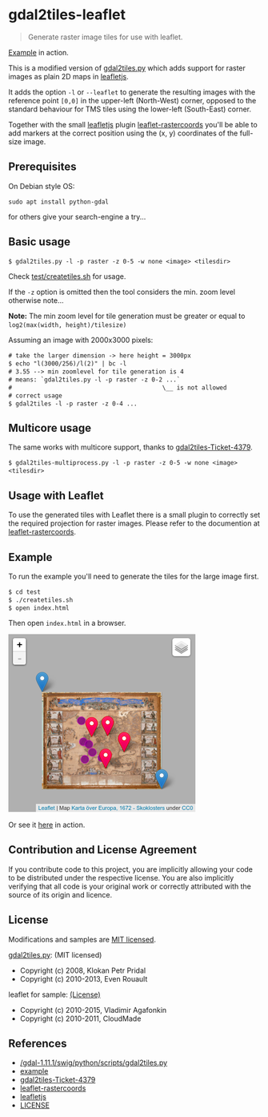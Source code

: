 # gdal2tiles-leaflet

> Generate raster image tiles for use with leaflet.

[Example][example] in action.

This is a modified version of [gdal2tiles.py][] which adds support for raster images as plain 2D maps in [leafletjs][].

It adds the option `-l` or `--leaflet` to generate the resulting images with the reference point `[0,0]` in the upper-left (North-West) corner, opposed to the standard behaviour for TMS tiles using the lower-left (South-East) corner.

Together with the small [leafletjs][] plugin [leaflet-rastercoords][] you'll be able to add markers at the correct position using the (x, y) coordinates of the full-size image.

## Prerequisites

On Debian style OS:

    sudo apt install python-gdal

for others give your search-engine a try...

## Basic usage

````
$ gdal2tiles.py -l -p raster -z 0-5 -w none <image> <tilesdir>
````

Check [test/createtiles.sh](test/createtiles.sh) for usage.

If the `-z` option is omitted then the tool considers the min. zoom level otherwise note...

**Note:** The min zoom level for tile generation must be greater or
equal to `log2(max(width, height)/tilesize)`

Assuming an image with 2000x3000 pixels:

````
# take the larger dimension -> here height = 3000px
$ echo "l(3000/256)/l(2)" | bc -l
# 3.55 --> min zoomlevel for tile generation is 4
# means: `gdal2tiles.py -l -p raster -z 0-2 ...`
#                                          \__ is not allowed
# correct usage
$ gdal2tiles -l -p raster -z 0-4 ...
````

## Multicore usage

The same works with multicore support, thanks to [gdal2tiles-Ticket-4379][].

````
$ gdal2tiles-multiprocess.py -l -p raster -z 0-5 -w none <image> <tilesdir>
````

## Usage with Leaflet

To use the generated tiles with Leaflet there is a small plugin to correctly set the required projection for raster images.
Please refer to the documention at [leaflet-rastercoords][].

## Example

To run the example you'll need to generate the tiles for the large image first.

````
$ cd test
$ ./createtiles.sh
$ open index.html
````

Then open `index.html` in a browser.

[![The sample in test](test.png)][example]

Or see it [here][example] in action.

## Contribution and License Agreement

If you contribute code to this project, you are implicitly allowing your
code to be distributed under the respective license. You are also implicitly
verifying that all code is your original work or correctly attributed
with the source of its origin and licence.

## License

Modifications and samples are [MIT licensed][LICENSE].

[gdal2tiles.py][]: (MIT licensed)
* Copyright (c) 2008, Klokan Petr Pridal
* Copyright (c) 2010-2013, Even Rouault

leaflet for sample: [(License)](https://github.com/Leaflet/Leaflet/blob/master/LICENSE)
* Copyright (c) 2010-2015, Vladimir Agafonkin
* Copyright (c) 2010-2011, CloudMade

## References

<!-- !ref -->

* [/gdal-1.11.1/swig/python/scripts/gdal2tiles.py][gdal2tiles.py]
* [example][example]
* [gdal2tiles-Ticket-4379][gdal2tiles-Ticket-4379]
* [leaflet-rastercoords][leaflet-rastercoords]
* [leafletjs][leafletjs]
* [LICENSE][LICENSE]

<!-- ref! -->

[LICENSE]: ./LICENSE
[leafletjs]: http://leafletjs.com
[leaflet-rastercoords]: https://github.com/commenthol/leaflet-rastercoords
[gdal2tiles.py]: http://download.osgeo.org/gdal/1.11.1/gdal-1.11.1.tar.gz "/gdal-1.11.1/swig/python/scripts/gdal2tiles.py"
[gdal2tiles-Ticket-4379]: http://trac.osgeo.org/gdal/ticket/4379
[example]: https://commenthol.github.io/leaflet-rastercoords/
